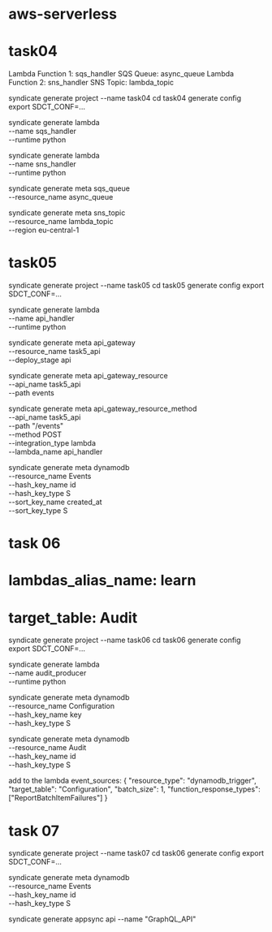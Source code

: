# aws-serverless


# task04

Lambda Function 1: sqs_handler
SQS Queue: async_queue
Lambda Function 2: sns_handler
SNS Topic: lambda_topic


syndicate generate project --name task04
cd task04
generate config
export SDCT_CONF=...

syndicate generate lambda \
    --name sqs_handler \
    --runtime python

syndicate generate lambda \
    --name sns_handler \
    --runtime python

syndicate generate meta sqs_queue \
    --resource_name async_queue

syndicate generate meta sns_topic \
    --resource_name lambda_topic \
    --region eu-central-1


# task05

syndicate generate project --name task05
cd task05
generate config
export SDCT_CONF=...

syndicate generate lambda \
    --name api_handler \
    --runtime python

syndicate generate meta api_gateway \
    --resource_name task5_api \
    --deploy_stage api

syndicate generate meta api_gateway_resource \
    --api_name task5_api \
    --path events

syndicate generate meta api_gateway_resource_method \
    --api_name task5_api \
     --path "/events" \
     --method POST \
     --integration_type lambda \
     --lambda_name api_handler

syndicate generate meta dynamodb \
    --resource_name Events \
    --hash_key_name id \
    --hash_key_type S \
    --sort_key_name created_at \
    --sort_key_type S


# task 06

# lambdas_alias_name: learn
# target_table: Audit

syndicate generate project --name task06
cd task06
generate config
export SDCT_CONF=...

syndicate generate lambda \
    --name audit_producer \
    --runtime python

syndicate generate meta dynamodb \
    --resource_name Configuration \
    --hash_key_name key \
    --hash_key_type S 

syndicate generate meta dynamodb \
    --resource_name Audit \
    --hash_key_name id \
    --hash_key_type S 

add to the lambda event_sources:
{
    "resource_type": "dynamodb_trigger",
    "target_table": "Configuration",
    "batch_size": 1,
    "function_response_types": ["ReportBatchItemFailures"]
}

# task 07

syndicate generate project --name task07
cd task06
generate config
export SDCT_CONF=...

syndicate generate meta dynamodb \
    --resource_name Events \
    --hash_key_name id \
    --hash_key_type S 

syndicate generate appsync api --name "GraphQL_API"

